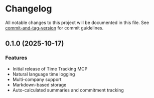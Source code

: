 # Changelog

All notable changes to this project will be documented in this file. See [commit-and-tag-version](https://github.com/absolute-version/commit-and-tag-version) for commit guidelines.

## 0.1.0 (2025-10-17)

### Features

* Initial release of Time Tracking MCP
* Natural language time logging
* Multi-company support
* Markdown-based storage
* Auto-calculated summaries and commitment tracking